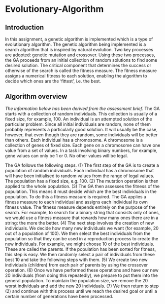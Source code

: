 # Evolutionary-Algorithm

## Introduction
In this assignment, a genetic algorithm is implemented which is a type of evolutionary algorithm. The genetic algorithm being implemented is a search algorithm that is inspired by natural evolution. Two key processes are adopted: genetic mutation and crossover. Using these two processes, the GA proceeds from an initial collection of random solutions to find some desired solution. The critical component that determines the success or otherwise of the search is called the fitness measure. The fitness measure assigns a numerical fitness to each solution, enabling the algorithm to decide which ones are the ‘fittest’, i.e. the best.

## Algorithm overview 
*The information below has been derived from the assessment brief.*
The GA starts with a collection of random individuals. This collection is usually of a fixed size, for example, 100. An individual is an attempted solution of the particular problem. Since all initial individuals are random, none of them probably represents a particularly good solution. It will usually be the case, however, that even though they are random, some individuals will be better than others.
Each individual has a chromosome. A chromosome is a collection of genes of fixed size. Each gene on a chromosome can have one value from a set of values. In a task involving binary numbers, for example, gene values can only be 1 or 0. No other values will be legal.

The GA follows the following steps.
(1) The first step of the GA is to create a population of random individuals. Each individual has a chromosome that will have been initialised to random values from the range of legal values. The population has a fixed size, e.g. 100.
(2) The mutation operation is then applied to the whole population.
(3) The GA then assesses the fitness of the population. This means it must decide which are the best individuals in the population. To do this a fitness measure is required. The GA applies a fitness measure to each individual and assigns each individual its own fitness value. The fitness measure depends entirely on the purpose of the search. For example, to search for a binary string that consists only of ones, we would use a fitness measure that rewards how many ones there are in a string: the more the better.
(4) The next step involves the creation of new individuals. We decide how many new individuals we want (for example, 20 out of a population of 100). We then select the best individuals from the population so that they can be used in a reproduction process to create the new individuals. For example, we might choose 10 of the best individuals. These are called the parents. If the population has been sorted for fitness, this step is easy. We then randomly select a pair of individuals from these best 10 and take the following steps with them.
(5) We create two new individuals (children) from each pair of parents by using the crossover operation.
(6) Once we have performed these operations and have our new 20 individuals (from doing this repeatedly), we prepare to put them into the general population. To maintain the population size, we remove the 20 worst individuals and add the new 20 individuals.
(7) We then return to step (2) and continue with this process until we reach the desired goal or until a certain number of generations have been processed.
